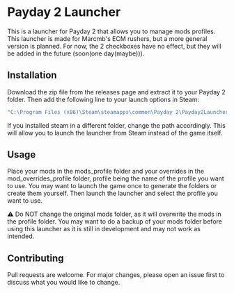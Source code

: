 # Payday 2 Launcher

This is a launcher for Payday 2 that allows you to manage mods profiles. This launcher is made for Marcmb's ECM rushers, but a more general version is planned. For now, the 2 checkboxes have no effect, but they will be added in the future (soon(one day(maybe))).

## Installation

Download the zip file from the releases page and extract it to your Payday 2 folder. Then add the following line to your launch options in Steam:
```bash
"C:\Program Files (x86)\Steam\steamapps\common\Payday 2\Payday2Launcher\launch.bat" %command%
```
If you installed steam in a different folder, change the path accordingly.
This will allow you to launch the launcher from Steam instead of the game itself.

## Usage

Place your mods in the mods_profile folder and your overrides in the mod_overrides_profile folder, profile being the name of the profile you want to use. You may want to launch the game once to generate the folders or create them yourself. Then launch the launcher and select the profile you want to use.

:warning: Do NOT change the original mods folder, as it will overwrite the mods in the profile folder.
You may want to do a backup of your mods folder before using this launcher as it is still in development and may not work as intended.

## Contributing

Pull requests are welcome. For major changes, please open an issue first
to discuss what you would like to change.